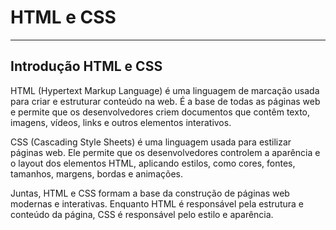 # HTML e CSS

---

## Introdução HTML e CSS

HTML (Hypertext Markup Language) é uma linguagem de marcação usada para criar e estruturar conteúdo na web. É a base de todas as páginas web e permite que os desenvolvedores criem documentos que contêm texto, imagens, vídeos, links e outros elementos interativos.

CSS (Cascading Style Sheets) é uma linguagem usada para estilizar páginas web. Ele permite que os desenvolvedores controlem a aparência e o layout dos elementos HTML, aplicando estilos, como cores, fontes, tamanhos, margens, bordas e animações.

Juntas, HTML e CSS formam a base da construção de páginas web modernas e interativas. Enquanto HTML é responsável pela estrutura e conteúdo da página, CSS é responsável pelo estilo e aparência.